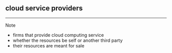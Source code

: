 ## cloud service providers 
---
>[!note]
>- firms that provide cloud computing service 
>- whether the resources be self or another third party 
>- their resources are meant for sale 

